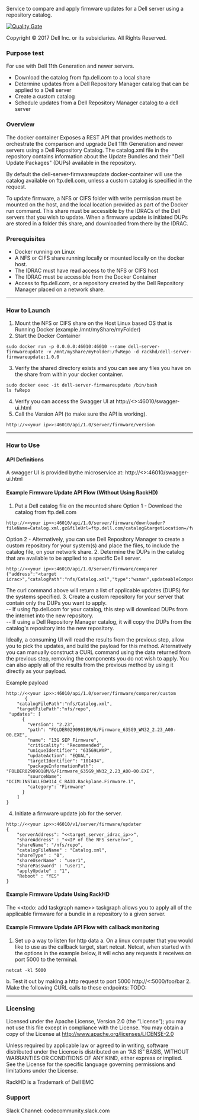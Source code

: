 Service to compare and apply firmware updates for a Dell server using a repository catalog.

[![Quality Gate](http://100.68.126.201:9000/api/badges/gate?key=org.sonarqube:service-server-firmwareupdate)](http://100.68.126.201:9000/dashboard/index/org.sonarqube:service-server-firmwareupdate)

Copyright © 2017 Dell Inc. or its subsidiaries.  All Rights Reserved. 

### Purpose test
For use with Dell 11th Generation and newer servers. 
- Download the catalog from ftp.dell.com to a local share
- Determine updates from a Dell Repository Manager catalog that can be applied to a Dell server
- Create a custom catalog
- Schedule updates from a Dell Repository Manager catalog to a dell server


### Overview
The docker container Exposes a REST API that provides methods to orchestrate the comparison and upgrade Dell 11th Generation and newer servers using a Dell Repository Catalog.   The catalog.xml file in the repository contains information about the Update Bundles and their "Dell Update Packages" (DUPs) available in the repository.

By default the dell-server-firmwareupdate docker-container will use the catalog available on ftp.dell.com, unless a custom catalog is specified in the request.

To update firmware, a NFS or CIFS folder with write permission must be mounted on the host, and the local location provided as part of the Docker run command. This share must be accessible by the IDRACs of the Dell servers that you wish to update.  When a firmware update is initiated DUPs are stored in a folder this share, and downloaded from there by the IDRAC.

### Prerequisites
- Docker running on Linux
- A NFS or CIFS share running locally or mounted locally on the docker host. 
- The IDRAC must have read access to the NFS or CIFS host
- The IDRAC must be accessible from the Docker Container
- Access to ftp.dell.com, or a repository created by the Dell Repository Manager placed on a network share.

---

### How to Launch
1. Mount the NFS or CIFS share on the Host Linux based OS that is Running Docker (example /mnt/myShare/myFolder)
2. Start the Docker Container
~~~
sudo docker run -p 0.0.0.0:46010:46010 --name dell-server-firmwareupdate -v /mnt/myShare/myFolder:/fwRepo -d rackhd/dell-server-firmwareupdate:1.0.0
~~~
3.  Verify the shared directory exists and you can see any files you have on the share from within your docker container.
~~~
sudo docker exec -it dell-server-firmwareupdate /bin/bash
ls fwRepo
~~~
4.  Verify you can access the Swagger UI at http://<<your ip>>:46010/swagger-ui.html
5.  Call the Version API (to make sure the API is working).
~~~
http://<<your ip>>:46010/api/1.0/server/firmware/version
~~~
___

### How to Use

#### API Definitions
A swagger UI is provided bythe microservice at: 
http://<<your ip>>:46010/swagger-ui.html

#### Example Firmware Update API Flow (Without Using RackHD)
1. Put a Dell catalog file on the mounted share
Option 1 - Download the catalog from ftp.dell.com
~~~
http://<<your ip>>:46010/api/1.0/server/firmware/downloader?fileName=Catalog.xml.gz&fileUrl=ftp.dell.com/catalog&targetLocation=/fwRepo
~~~
Option 2 - Alternatively, you can use Dell Repository Manager to create a custom repository for your system(s) and place the files, to include the catalog file, on your network share.
2. Determine the DUPs in the catalog that are available to be applied to a specific Dell server.
~~~
http://<<your ip>>:46010/api/1.0/server/firmware/comparer
{"address":"<target idrac>","catalogPath":"nfs/Catalog.xml","type":"wsman",updateableComponentInventory:"string"} 
~~~
The curl command above will return a list of applicable updates (DUPS) for the systems specified. 
3. Create a custom repository for your server that contain only the DUPs you want to apply.  
-- If using ftp.dell.com for your catalog, this step will download DUPs from the internet into the new repository.  
-- If using a Dell Repository Manager catalog, it will copy the DUPs from the catalog's repository into the new repository.

Ideally, a consuming UI will read the results from the previous step, allow you to pick the updates, and build the payload for this method. Alternatively you can manually construct a CURL command using the data returned from the previous step, removing the components you do not wish to apply.  You can also apply all of the results from the previous method by using it directly as your payload.

Example payload
~~~
http://<<your ip>>:46010/api/1.0/server/firmware/comparer/custom
       {
	"catalogFilePath":"nfs/Catalog.xml",
    "targetFilePath":"nfs/repo",
 "updates": [
      {
        "version": "2.23",
        "path": "FOLDER02909018M/6/Firmware_635G9_WN32_2.23_A00-00.EXE",
        "name": "13G SEP Firmware",
        "criticality": "Recommended",
        "uniqueIdentifier": "635G9LWXP",
        "updateAction": "EQUAL",
        "targetIdentifier": "101434",
        "packageInformationPath": "FOLDER02909018M/6/Firmware_635G9_WN32_2.23_A00-00.EXE",
        "sourceName": "DCIM:INSTALLED#314_C_RAID.Backplane.Firmware.1",
        "category": "Firmware"
      }
    ]
}
~~~ 
4. Initiate a firmware update job for the server.
~~~
http://<<your ip>>:46010/v1/server/firmware/updater
{
	"serverAddress": "<<target_server_idrac_ip>>",
	"shareAddress" : "<<IP of the NFS server>>",
	"shareName": "/nfs/repo",
	"catalogFileName" : "Catalog.xml",
	"shareType" : "0",
	"shareUserName" : "user1",
	"sharePassword" : "user1",
	"applyUpdate" : "1",
	"Reboot" : "YES"  
}
~~~

#### Example Firmware Update Using RackHD
The <<todo: add taskgraph name>> taskgraph allows you to apply all of the applicable firmware for a bundle in a repository to a given server. 

#### Example Firmware Update API Flow with callback monitoring
1. Set up a way to listen for http data
a. On a linux computer that you would like to use as the callback target, start netcat. Netcat, when started with the options in the example below, it will echo any requests it receives on port 5000 to the terminal.
~~~
netcat -kl 5000
~~~
b. Test it out by making a http request to port 5000  http://<<your callback target ip>:5000/foo/bar
2. Make the following CURL calls to these endpoints:
TODO:

---


### Licensing

Licensed under the Apache License, Version 2.0 (the “License”); you may not use this file except in compliance with the License. You may obtain a copy of the License at http://www.apache.org/licenses/LICENSE-2.0

Unless required by applicable law or agreed to in writing, software distributed under the License is distributed on an “AS IS” BASIS, WITHOUT WARRANTIES OR CONDITIONS OF ANY KIND, either express or implied. See the License for the specific language governing permissions and limitations under the License.

RackHD is a Trademark of Dell EMC

### Support
Slack Channel: codecommunity.slack.com
